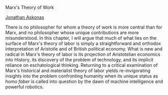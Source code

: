 Marx's Theory of Work

[Jonathan Askonas](../bios/askonas.md)

There is no philosopher for whom a theory of work is more central than for
Marx, and no philosopher whose unique contributions are more misunderstood. In
this chapter, I will argue that much of what lies on the surface of Marx's
theory of labor is simply a straightforward and orthodox interpretation of
Aristotle and of British political economy. What is new and radical in Marx's
theory of labor is its projection of Aristotelian economics into History, its
discovery of the problem of technology, and its implicit reliance on
eschatological thinking. Returning to a critical examination of Marx's
historical and materialist theory of labor yields re-invigorating insights into
the problem confronting humanity when its unique status as *homo faber* is called
into question by the dawn of machine intelligence and powerful robotics.
